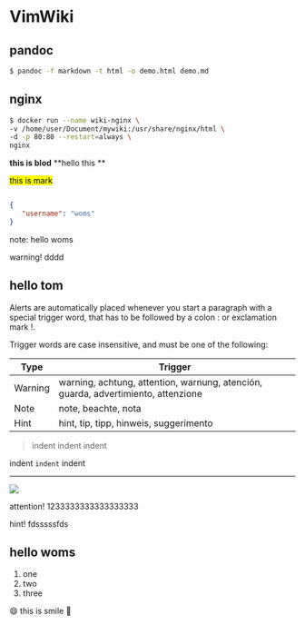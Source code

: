 # VimWiki


## pandoc

```bash
$ pandoc -f markdown -t html -o demo.html demo.md
```

## nginx

```bash
$ docker run --name wiki-nginx \
-v /home/user/Document/mywiki:/usr/share/nginx/html \
-d -p 80:80 --restart=always \
nginx
```


**this is blod**
**hello this ** 


<mark>this is mark</mark>


```json

{
   "username": "woms"
}
```


note: hello woms


warning! dddd

## hello tom

Alerts are automatically placed whenever you start a paragraph with a special trigger word, that has to be followed by a colon : or exclamation mark !.

Trigger words are case insensitive, and must be one of the following:

| Type    | Trigger                                                                           |
| -----   | -------                                                                           |
| Warning | warning, achtung, attention, warnung, atención, guarda, advertimiento, attenzione |
| Note    | note, beachte, nota                                                               |
| Hint    | hint, tip, tipp, hinweis, suggerimento                                            |

> indent indent indent

indent `indent` indent 



-----


![](http://placekitten.com/300/300) 




attention! 1233333333333333333


hint! fdsssssfds
## hello woms

1. one
2. two
3. three

:smile: this is smile
:rose: 




























